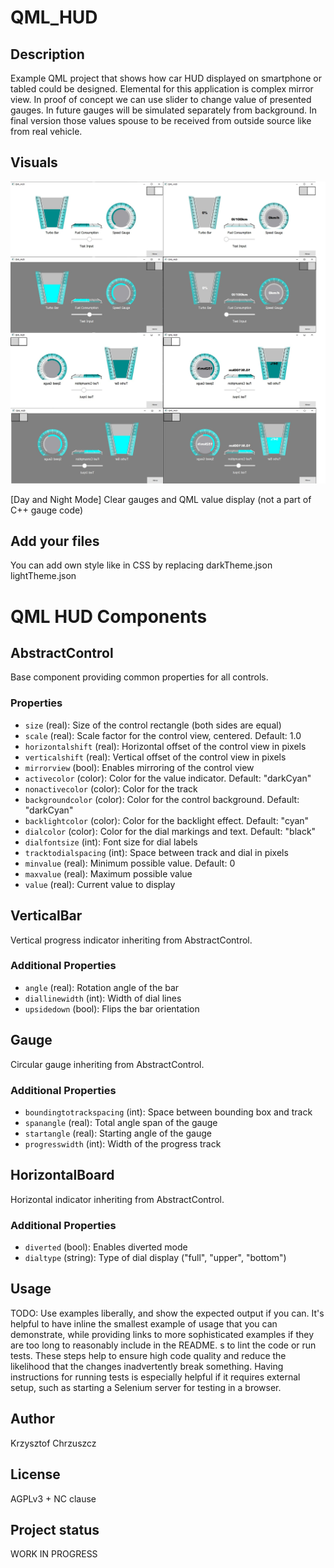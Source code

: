 # QML_HUD

## Description
Example QML project that shows how car HUD displayed on smartphone or tabled could be designed. Elemental for this application is complex mirror view.
In proof of concept we can use slider to change value of presented gauges. In future gauges will be simulated separately from background.
In final version those values spouse to be received from outside source like from real vehicle.


## Visuals

![Example](example.jpg)

[Day and Night Mode] Clear gauges and QML value display (not a part of C++ gauge code)

## Add your files
You can add own style like in CSS by replacing 
darkTheme.json
lightTheme.json


# QML HUD Components

## AbstractControl
Base component providing common properties for all controls.

### Properties
- `size` (real): Size of the control rectangle (both sides are equal)
- `scale` (real): Scale factor for the control view, centered. Default: 1.0
- `horizontalshift` (real): Horizontal offset of the control view in pixels
- `verticalshift` (real): Vertical offset of the control view in pixels
- `mirrorview` (bool): Enables mirroring of the control view
- `activecolor` (color): Color for the value indicator. Default: "darkCyan"
- `nonactivecolor` (color): Color for the track
- `backgroundcolor` (color): Color for the control background. Default: "darkCyan"
- `backlightcolor` (color): Color for the backlight effect. Default: "cyan"
- `dialcolor` (color): Color for the dial markings and text. Default: "black"
- `dialfontsize` (int): Font size for dial labels
- `tracktodialspacing` (int): Space between track and dial in pixels
- `minvalue` (real): Minimum possible value. Default: 0
- `maxvalue` (real): Maximum possible value
- `value` (real): Current value to display

## VerticalBar
Vertical progress indicator inheriting from AbstractControl.

### Additional Properties
- `angle` (real): Rotation angle of the bar
- `diallinewidth` (int): Width of dial lines
- `upsidedown` (bool): Flips the bar orientation

## Gauge
Circular gauge inheriting from AbstractControl.

### Additional Properties
- `boundingtotrackspacing` (int): Space between bounding box and track
- `spanangle` (real): Total angle span of the gauge
- `startangle` (real): Starting angle of the gauge
- `progresswidth` (int): Width of the progress track

## HorizontalBoard
Horizontal indicator inheriting from AbstractControl.

### Additional Properties
- `diverted` (bool): Enables diverted mode
- `dialtype` (string): Type of dial display ("full", "upper", "bottom")


## Usage
TODO:
Use examples liberally, and show the expected output if you can. It's helpful to have inline the smallest example of usage that you can demonstrate, while providing links to more sophisticated examples if they are too long to reasonably include in the README.
s to lint the code or run tests. These steps help to ensure high code quality and reduce the likelihood that the changes inadvertently break something. Having instructions for running tests is especially helpful if it requires external setup, such as starting a Selenium server for testing in a browser.

## Author
Krzysztof Chrzuszcz

## License
AGPLv3 + NC clause

## Project status
WORK IN PROGRESS